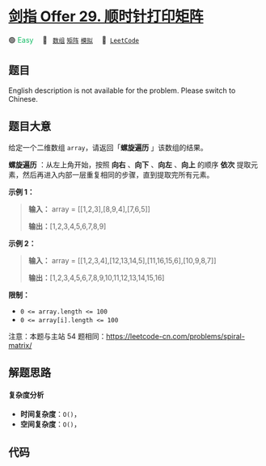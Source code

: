 # [剑指 Offer 29. 顺时针打印矩阵](https://leetcode.cn/problems/shun-shi-zhen-da-yin-ju-zhen-lcof)

🟢 <font color=#15bd66>Easy</font>&emsp; 🔖&ensp; [`数组`](/tag/array.md) [`矩阵`](/tag/matrix.md) [`模拟`](/tag/simulation.md)&emsp; 🔗&ensp;[`LeetCode`](https://leetcode.cn/problems/shun-shi-zhen-da-yin-ju-zhen-lcof)

## 题目

English description is not available for the problem. Please switch to
Chinese.


## 题目大意

给定一个二维数组 `array`，请返回「**螺旋遍历** 」该数组的结果。

**螺旋遍历** ：从左上角开始，按照 **向右** 、**向下** 、**向左** 、**向上** 的顺序 **依次**
提取元素，然后再进入内部一层重复相同的步骤，直到提取完所有元素。



**示例 1：**

> 
> 
> 
> 
> 
> **输入：** array = [[1,2,3],[8,9,4],[7,6,5]]
> 
> **输出：**[1,2,3,4,5,6,7,8,9]
> 
> 

**示例 2：**

> 
> 
> 
> 
> 
> **输入：** array  = [[1,2,3,4],[12,13,14,5],[11,16,15,6],[10,9,8,7]]
> 
> **输出：**[1,2,3,4,5,6,7,8,9,10,11,12,13,14,15,16]
> 
> 



**限制：**

  * `0 <= array.length <= 100`
  * `0 <= array[i].length <= 100`

注意：本题与主站 54 题相同：<https://leetcode-cn.com/problems/spiral-matrix/>




## 解题思路

#### 复杂度分析

- **时间复杂度**：`O()`，
- **空间复杂度**：`O()`，

## 代码

```javascript

```